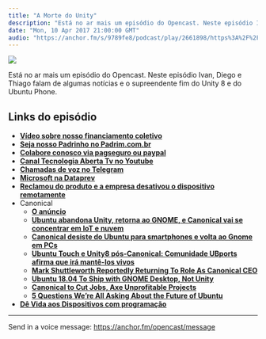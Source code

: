 ```yaml
---
title: "A Morte do Unity"
description: "Está no ar mais um episódio do Opencast. Neste episódio Ivan, Diego e Thiago falam de algumas notícias e o supreendente fim do Unity 8 e do Ubuntu Pho..."
date: "Mon, 10 Apr 2017 21:00:00 GMT"
audio: "https://anchor.fm/s/9789fe8/podcast/play/2661898/https%3A%2F%2Fd3ctxlq1ktw2nl.cloudfront.net%2Fproduction%2F2019-2-16%2F11436429-44100-2-37d730f51c962.mp3"
---
```


![](https://d3sv2eduhewoas.cloudfront.net/episode/image/80f1711343b7489bb561d15f129ec4e1.jpg)


Está no ar mais um episódio do Opencast. Neste episódio Ivan, Diego e Thiago falam de algumas notícias e o supreendente fim do Unity 8 e do Ubuntu Phone.


**Links do episódio**
---------------------


* [**Vídeo sobre nosso financiamento coletivo**](http://tecnologiaaberta.com.br/2016/09/tecnologia-aberta-tv-023-financiamento-coletivo/)
* [**Seja nosso Padrinho no Padrim.com.br**](https://www.padrim.com.br/tecnologiaaberta)
* [**Colabore conosco via pagseguro ou paypal**](http://tecnologiaaberta.com.br/colaborar/)
* [**Canal Tecnologia Aberta Tv no Youtube**](http://youtube.com/tecnologiaaberta)
* [**Chamadas de voz no Telegram**](https://tecnoblog.net/211814/telegram-chamadas-de-voz/)
* [**Microsoft na Dataprev**](http://br-linux.org/2017/01/dataprev-noticia-instalacao-do-ms-office-e-avisa-que-o-openoffice-nao-sera-desinstalado.html)
* [**Reclamou do produto e a empresa desativou o dispositivo remotamente**](https://tecnoblog.net/212299/garadget-desativa-dispositivo/)
* Canonical
	+ [**O anúncio**](https://insights.ubuntu.com/2017/04/05/growing-ubuntu-for-cloud-and-iot-rather-than-phone-and-convergence/)
	+ [**Ubuntu abandona Unity, retorna ao GNOME, e Canonical vai se concentrar em IoT e nuvem**](http://br-linux.org/2017/01/ubuntu-abandona-unity-retorna-ao-gnome-e-canonical-vai-se-concentrar-em-iot-e-nuvem.html)
	+ [**Canonical desiste do Ubuntu para smartphones e volta ao Gnome em PCs**](https://tecnoblog.net/212189/fim-ubuntu-smartphones/)
	+ [**Ubuntu Touch e Unity8 pós-Canonical: Comunidade UBports afirma que irá mantê-los vivos**](http://br-linux.org/2017/01/ubuntu-touch-e-unity8-pos-canonical-comunidade-ubports-afirma-que-ira-mante-los-vivos.html)
	+ [**Mark Shuttleworth Reportedly Returning To Role As Canonical CEO**](https://www.phoronix.com/scan.php?page=news_item&px=Mark-Shuttleworth-CEO-Return)
	+ [**Ubuntu 18.04 To Ship with GNOME Desktop, Not Unity**](http://www.omgubuntu.co.uk/2017/04/ubuntu-18-04-ship-gnome-desktop-not-unity)
	+ [**Canonical to Cut Jobs, Axe Unprofitable Projects**](http://www.omgubuntu.co.uk/2017/04/canonical-ubuntu-job-losses-outside-investors)
	+ [**5 Questions We’re All Asking About the Future of Ubuntu**](http://www.omgubuntu.co.uk/2017/04/5-questions-asking-future-ubuntu)
* [**Dê Vida aos Dispositivos com programação**](http://tiagosalem.com.br/)



--- 

Send in a voice message: https://anchor.fm/opencast/message